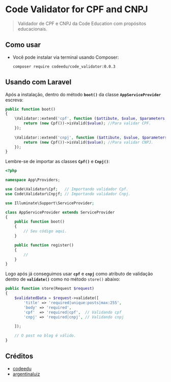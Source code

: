 # Code Validator for CPF and CNPJ
>Validador de CPF e CNPJ da Code Education com propósitos educacionais. 

## Como usar
- Você pode instalar via terminal usando Composer:
  
  ```composer 
  composer require codeedu/code_validator:0.0.3 
  ```
  
## Usando com Laravel

Após a instalação, dentro do método **```boot()```** da classe **```AppServiceProvider```** escreva:

```php
public function boot()
{
    \Validator::extend('cpf', function ($attibute, $value, $parameters, $validator) {
        return (new Cpf())->isValid($value); //Para validar CPF.
    });
        
    \Validator::extend('cnpj', function ($attibute, $value, $parameters, $validator) {
        return (new Cpf())->isValid($value); //Para validar CNPJ.
    });
}

```
Lembre-se de importar as classes **```Cpf()```** e **```Cnpj()```**:

```php
<?php

namespace App\Providers;

use Code\Validator\Cpf;   // Importando validador Cpf.
use Code\Validator\Cnpjf; // Importando validador Cnpj.

use Illuminate\Support\ServiceProvider;

class AppServiceProvider extends ServiceProvider
{
    public function boot()
    {
        // Seu código aqui.
    }

    public function register()
    {
        //
    }
}
```

Logo após já conseguimos usar **```cpf```** e **```cnpj```** como atributo de validação dentro de **```validate()```** como no método ```store()``` abaixo: 

```php
public function store(Request $request)
{
    $validatedData = $request->validate([
        'title' => 'required|unique:posts|max:255',
        'body' => 'required',
        'cpf'  => 'required|cpf',  // Validando cpf
        'cnpj' => 'required|cnpj', // Validando cnpj
        
    ]);

    // O post no blog é válido.
}
```

## Créditos
* [codeedu](https://github.com/codeedu)
* [argentinaluiz](https://github.com/argentinaluiz)
